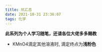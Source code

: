 ```yaml
---
title: 坑汇总
date: 2021-10-31 23:36:07
tags: 化学
---
```

**此系列为个人学习随笔，还请各位大佬多多赐教**

+ KMnO4滴定其他溶液时, 滴定终点为**浅粉色**